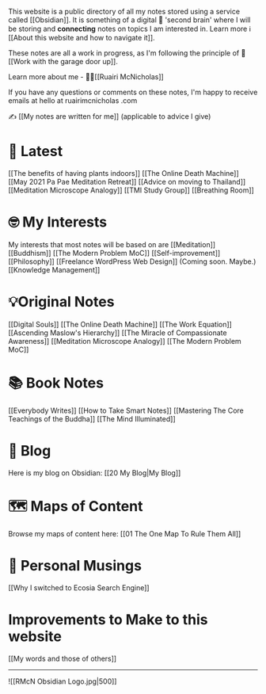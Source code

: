 This website is a public directory of all my notes stored using a service called [[Obsidian]]. It is something of a digital 🧠 'second brain' where I will be storing and **connecting** notes on topics I am interested in. Learn more ℹ️ [[About this website and how to navigate it]].

These notes are all a work in progress, as I'm following the principle of 🚪 [[Work with the garage door up]]. 

Learn more about me - 👨‍💻[[Ruairi McNicholas]]

If you have any questions or comments on these notes, I'm happy to receive emails at
hello at ruairimcnicholas .com

✍️ [[My notes are written for me]] (applicable to advice I give)

# 📰 Latest
[[The benefits of having plants indoors]]
[[The Online Death Machine]]
[[May 2021 Pa Pae Meditation Retreat]]
[[Advice on moving to Thailand]]
[[Meditation Microscope Analogy]]
[[TMI Study Group]]
[[Breathing Room]]


# 🤓 My Interests
My interests that most notes will be based on are
[[Meditation]]
[[Buddhism]]
[[The Modern Problem MoC]]
[[Self-improvement]]
[[Philosophy]]
[[Freelance WordPress Web Design]] (Coming soon. Maybe.)
[[Knowledge Management]]



# 💡Original Notes
[[Digital Souls]]
[[The Online Death Machine]]
[[The Work Equation]]
[[Ascending Maslow's Hierarchy]]
[[The Miracle of Compassionate Awareness]]
[[Meditation Microscope Analogy]]
[[The Modern Problem MoC]]


# 📚 Book Notes
[[Everybody Writes]]
[[How to Take Smart Notes]]
[[Mastering The Core Teachings of the Buddha]]
[[The Mind Illuminated]]

# 📰 Blog
Here is my blog on Obsidian:
[[20 My Blog|My Blog]]


# 🗺 Maps of Content
Browse my maps of content here:
[[01 The One Map To Rule Them All]]

# 🤔 Personal Musings
[[Why I switched to Ecosia Search Engine]]


# Improvements to Make to this website
[[My words and those of others]]

--- 

![[RMcN Obsidian Logo.jpg|500]]
